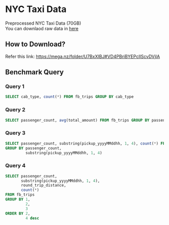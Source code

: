 # NYC Taxi Data
Preprocessed NYC Taxi Data (70GB)  
You can downlaod raw data in <a href="https://github.com/toddwschneider/nyc-taxi-data">here</a>

## How to Download?
Refer this link: https://mega.nz/folder/U7BxXIBJ#VD4PBriBYEPcIlScvDVjlA

## Benchmark Query
### Query 1
```sql
SELECT cab_type, count(*) FROM fb_trips GROUP BY cab_type
```
### Query 2
```sql
SELECT passenger_count, avg(total_amount) FROM fb_trips GROUP BY passenger_count
```
### Query 3
```sql
SELECT passenger_count, substring(pickup_yyyyMMddhh, 1, 4), count(*) FROM fb_trips 
GROUP BY passenger_count, 
         substring(pickup_yyyyMMddhh, 1, 4)
```
### Query 4
```sql
SELECT passenger_count,
       substring(pickup_yyyyMMddhh, 1, 4),
       round_trip_distance,
       count(*)
FROM fb_trips
GROUP BY 1,
         2,
         3
ORDER BY 2,
         4 desc
```
